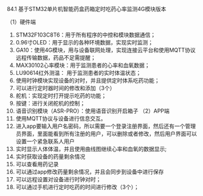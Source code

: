 84.1 基于STM32单片机智能药盒药箱定时吃药心率监测4G模块版本

（1）硬件端
1.	STM32F103C8T6：用于所有程序的中控和模块数据通信；
2.	0.96寸OLED：用于显示的各种环境数据，实现实时监测；
3.	GA10：使用4G模块，用与设备联网处理，实现连接云平台和使用MQTT协议远程传输数据，药品不足需提醒； 
4.	MAX30102心率模块：用于监测患者的心率和血氧数据；
5.	LU90614红外测温： 用于监测患者的实时体温状态；
6.	使用时钟模块实现设备的对时，并且提供定时体系吃药功能；
7.	可以进行定时器时间的修改和添加（3个）
8.	舵机：实现定时打开提示吃药的功能；
9.	按键：进行关闭舵机的控制；
10.	语音识别模块（ASR-PRO）：使用语音识别开启箱子
（2）APP端
1.	使用MQTT协议与设备进行信息交互。
2.	进入app要输入用户名密码，所以需要一个登录注册界面，然后还有一个管理员界面，里面能看到所有注册的用户，可以删除或者修改，然后用户界面可以设置一个紧急联系人用户
3.	实时显示人体体温，并且使用曲线图继续心率和血氧的数据显示;
4.	实时获取设备的药量剩余情况
5.	可以查看用药记录
6.	可以通过app修改药量剩余情况，并且会同步到设备中进行保存
7.	可以远程设置对设备进行时钟对时；
8.	可以通过手机进行定时吃药的时间进行修改（3个）；
